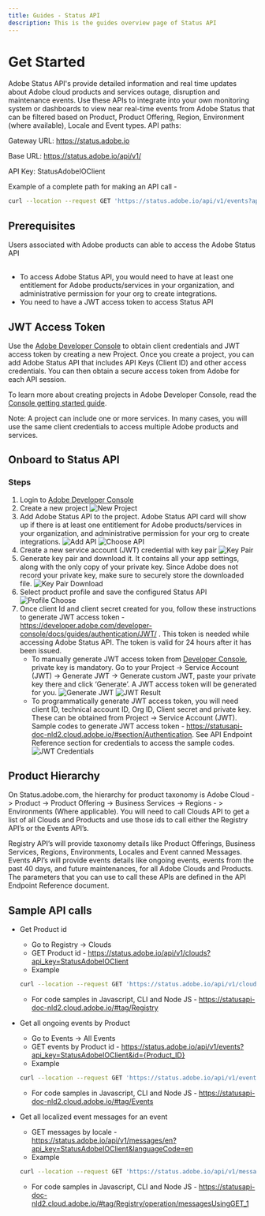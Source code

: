 ```yaml
---
title: Guides - Status API
description: This is the guides overview page of Status API 
---
```


# Get Started

Adobe Status API's provide detailed information and real time updates about Adobe cloud products and services outage, disruption and maintenance events. Use these APIs to integrate into your own monitoring system or dashboards to view near real-time events from Adobe Status that can be filtered based on Product, Product Offering, Region, Environment (where available), Locale and Event types.
API paths:

Gateway URL: https://status.adobe.io

Base URL: https://status.adobe.io/api/v1/

API Key: StatusAdobeIOClient


Example of a complete path for making an API call - 

```bash
curl --location --request GET 'https://status.adobe.io/api/v1/events?api_key=<key> --header 'Authorization: Bearer <JWT token>'
```



## Prerequisites

Users associated with Adobe products can able to access the Adobe Status API <br /><br />

- To access Adobe Status API, you would need to have at least one entitlement for Adobe products/services in your organization, and administrative permission for your org to create integrations.
- You need to have a JWT access token to access Status API

## JWT Access Token

Use the [Adobe Developer Console](https://developer.adobe.com/console/home) to obtain client credentials and JWT access token by creating a new Project. Once you create a project, you can add Adobe Status API that includes API Keys (Client ID) and other access credentials. You can then obtain a secure access token from Adobe for each API session.

To learn more about creating projects in Adobe Developer Console, read the [Console getting started guide](https://developer.adobe.com/developer-console/docs/guides/getting-started/).

<InlineAlert variant="info" slots="text"/>

Note: A project can include one or more services. In many cases, you will use the same client credentials to access multiple Adobe products and services.

## Onboard to Status API

### Steps

1. Login to [Adobe Developer Console](https://developer.adobe.com/console/home)
2. Create a new project ![New Project](../../../static/images/steps/new-project.png "New Project")
3. Add Adobe Status API to the project. Adobe Status API card will show up if there is at least one entitlement for Adobe products/services in your organization, and administrative permission for your org to create integrations. ![Add API](../../../static/images/steps/add-api.png "Add API") ![Choose API](../../../static/images/steps/choose-api.png "Choose API")
4. Create a new service account (JWT) credential with key pair ![Key Pair](../../../static/images/steps/key-pair.png "Key Pair")
5. Generate key pair and download it. It contains all your app settings, along with the only copy of your private key. Since Adobe does not record your private key, make sure to securely store the downloaded file. ![Key Pair Download](../../../static/images/steps/key-pair-download.png "Key Pair Download")
6. Select product profile and save the configured Status API ![Profile Choose](../../../static/images/steps/profile-choose.png "Profile Choose")
7. Once client Id and client secret created for you, follow these instructions to generate JWT access token  - https://developer.adobe.com/developer-console/docs/guides/authentication/JWT/ . This token is needed while accessing Adobe Status API. The token is valid for 24 hours after it has been issued. 
    - To manually generate JWT access token from [Developer Console](https://developer.adobe.com/console/home), private key is mandatory. Go to your Project -> Service Account (JWT) -> Generate JWT -> Generate custom JWT, paste your private key there and click ‘Generate’. A JWT access token will be generated for you. ![Generate JWT](../../../static/images/steps/generate-jwt.png "Generate JWT") ![JWT Result](../../../static/images/steps/jwt-result.png "JWT Result")
    - To programmatically generate JWT access token, you will need client ID, technical account ID, Org ID, Client secret and private key. These can be obtained from Project -> Service Account (JWT). Sample codes to generate JWT access token - https://statusapi-doc-nld2.cloud.adobe.io/#section/Authentication. See API Endpoint Reference section for credentials to access the sample codes. ![JWT Credentials](../../../static/images/steps/credentials.png "JWT Credentials")


## Product Hierarchy

On Status.adobe.com, the hierarchy for product taxonomy is Adobe Cloud -> Product -> Product Offering -> Business Services -> Regions - > Environments (Where applicable). You will need to call Clouds API to get a list of all Clouds and Products and use those ids to call either the Registry API’s or the Events API’s.

Registry API’s will provide taxonomy details like Product Offerings, Business Services, Regions, Environments, Locales and Event canned Messages. Events API’s will provide events details like ongoing events, events from the past 40 days, and future maintenances, for all Adobe Clouds and Products. The parameters that you can use to call these APIs are defined in the API Endpoint Reference document.

## Sample API calls

- Get Product id
    - Go to Registry -> Clouds
    - GET Product id - https://status.adobe.io/api/v1/clouds?api_key=StatusAdobeIOClient
    - Example 
    ```bash
    curl --location --request GET 'https://status.adobe.io/api/v1/clouds?cloudId=503460&api_key=<key> --header 'Authorization: Bearer <JWT token>'
    ```

    - For code samples in Javascript, CLI and Node JS - https://statusapi-doc-nld2.cloud.adobe.io/#tag/Registry

- Get all ongoing events by Product
    - Go to Events -> All Events
    - GET events by Product id - https://status.adobe.io/api/v1/events?api_key=StatusAdobeIOClient&id={Product_ID}
    - Example
    ```bash
    curl --location --request GET 'https://status.adobe.io/api/v1/events?from=2022-11-02&to=2022-11-03&api_key=StatusAdobeIOClient&productIds=503462' --header 'Authorization: Bearer <JWT token>'
    ```
    - For code samples in Javascript, CLI and Node JS - https://statusapi-doc-nld2.cloud.adobe.io/#tag/Events
- Get all localized event messages for an event
    - GET messages by locale - https://status.adobe.io/api/v1/messages/en?api_key=StatusAdobeIOClient&languageCode=en
    - Example 
    ```bash
    curl --location --request GET 'https://status.adobe.io/api/v1/messages/en?languageCode=en&api_key=<key> --header 'Authorization: Bearer <JWT token>'
    ```
     - For code samples in Javascript, CLI and Node JS - https://statusapi-doc-nld2.cloud.adobe.io/#tag/Registry/operation/messagesUsingGET_1




